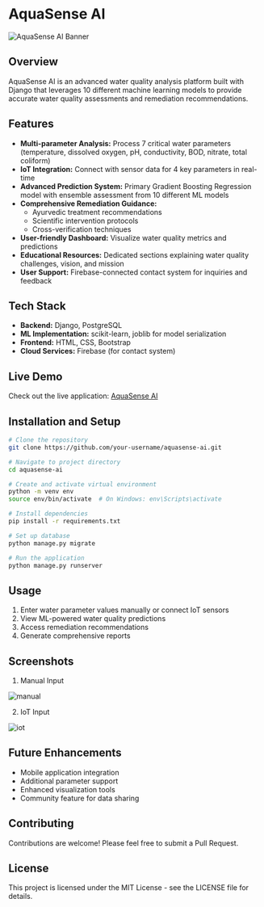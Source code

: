 # AquaSense AI

![AquaSense AI Banner](https://github.com/user-attachments/assets/6f9fd12a-c29d-44e3-9384-b22361716c78)

## Overview
AquaSense AI is an advanced water quality analysis platform built with Django that leverages 10 different machine learning models to provide accurate water quality assessments and remediation recommendations.

## Features
- **Multi-parameter Analysis:** Process 7 critical water parameters (temperature, dissolved oxygen, pH, conductivity, BOD, nitrate, total coliform)
- **IoT Integration:** Connect with sensor data for 4 key parameters in real-time
- **Advanced Prediction System:** Primary Gradient Boosting Regression model with ensemble assessment from 10 different ML models
- **Comprehensive Remediation Guidance:**
  - Ayurvedic treatment recommendations
  - Scientific intervention protocols
  - Cross-verification techniques
- **User-friendly Dashboard:** Visualize water quality metrics and predictions
- **Educational Resources:** Dedicated sections explaining water quality challenges, vision, and mission
- **User Support:** Firebase-connected contact system for inquiries and feedback

## Tech Stack
- **Backend:** Django, PostgreSQL
- **ML Implementation:** scikit-learn, joblib for model serialization
- **Frontend:** HTML, CSS, Bootstrap
- **Cloud Services:** Firebase (for contact system)

## Live Demo
Check out the live application: [AquaSense AI](https://aquasense-ai.onrender.com/)

## Installation and Setup
```bash
# Clone the repository
git clone https://github.com/your-username/aquasense-ai.git

# Navigate to project directory
cd aquasense-ai

# Create and activate virtual environment
python -m venv env
source env/bin/activate  # On Windows: env\Scripts\activate

# Install dependencies
pip install -r requirements.txt

# Set up database
python manage.py migrate

# Run the application
python manage.py runserver
```

## Usage
1. Enter water parameter values manually or connect IoT sensors
2. View ML-powered water quality predictions
3. Access remediation recommendations
4. Generate comprehensive reports

## Screenshots
1. Manual Input

![manual](https://github.com/user-attachments/assets/df31e7af-4b72-48de-92ac-9447d8b133f9)

2. IoT Input

![iot](https://github.com/user-attachments/assets/7fadf649-f8d2-4940-8a6f-ec680bfee360)

## Future Enhancements
- Mobile application integration
- Additional parameter support
- Enhanced visualization tools
- Community feature for data sharing

## Contributing
Contributions are welcome! Please feel free to submit a Pull Request.

## License
This project is licensed under the MIT License - see the LICENSE file for details.

